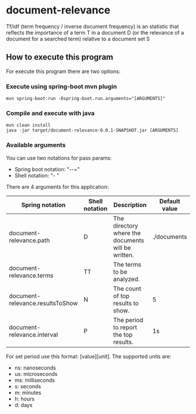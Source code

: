 # document-relevance
Tf/idf (term frequency / inverse document frequency) is an statistic that reflects the importance of a term T in a document D (or the relevance of a document for a searched term) relative to a document set S

## How to execute this program
For execute this program there are two options:

### Execute using spring-boot mvn plugin
```shell script
mvn spring-boot:run -Dspring-boot.run.arguments="[ARGUMENTS]"
```
### Compile and execute with java
```shell script
mvn clean install
java -jar target/document-relevance-0.0.1-SNAPSHOT.jar [ARGUMENTS] 
```
### Available arguments

You can use two notations for pass params:
 - Spring boot notation: "--<spring-boot-param-name>=<value>"
 - Shell notation: "-<shell-param> <value>"

There are 4 arguments for this application:

| Spring notation | Shell notation | Description | Default value |
| --------------- | -------------- | ----------- | ------------- |
| document-relevance.path | D | The directory where the documents will be written. | ./documents |
| document-relevance.terms | TT | The terms to be analyzed. | |
| document-relevance.resultsToShow | N | The count of top results to show. | 5 |
| document-relevance.interval | P | The period to report the top results. | 1s |

For set period use this format: [value][unit]. The supported units are:
 - ns: nanoseconds 
 - us: microseconds
 - ms: milliseconds
 - s: seconds
 - m: minutes
 - h: hours
 - d: days